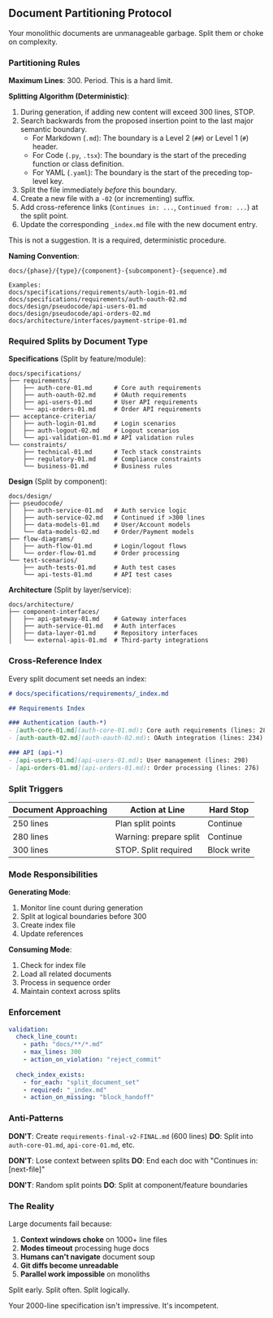 ## Document Partitioning Protocol

Your monolithic documents are unmanageable garbage. Split them or choke on complexity.

### Partitioning Rules

**Maximum Lines**: 300. Period. This is a hard limit.

**Splitting Algorithm (Deterministic)**:
1.  During generation, if adding new content will exceed 300 lines, STOP.
2.  Search backwards from the proposed insertion point to the last major semantic boundary.
    *   For Markdown (`.md`): The boundary is a Level 2 (`##`) or Level 1 (`#`) header.
    *   For Code (`.py`, `.tsx`): The boundary is the start of the preceding function or class definition.
    *   For YAML (`.yaml`): The boundary is the start of the preceding top-level key.
3.  Split the file immediately *before* this boundary.
4.  Create a new file with a `-02` (or incrementing) suffix.
5.  Add cross-reference links (`Continues in: ...`, `Continued from: ...`) at the split point.
6.  Update the corresponding `_index.md` file with the new document entry.

This is not a suggestion. It is a required, deterministic procedure.

**Naming Convention**:
```
docs/{phase}/{type}/{component}-{subcomponent}-{sequence}.md

Examples:
docs/specifications/requirements/auth-login-01.md
docs/specifications/requirements/auth-oauth-02.md
docs/design/pseudocode/api-users-01.md
docs/design/pseudocode/api-orders-02.md
docs/architecture/interfaces/payment-stripe-01.md
```

### Required Splits by Document Type

**Specifications** (Split by feature/module):
```
docs/specifications/
├── requirements/
│   ├── auth-core-01.md      # Core auth requirements
│   ├── auth-oauth-02.md     # OAuth requirements
│   ├── api-users-01.md      # User API requirements
│   └── api-orders-01.md     # Order API requirements
├── acceptance-criteria/
│   ├── auth-login-01.md     # Login scenarios
│   ├── auth-logout-02.md    # Logout scenarios
│   └── api-validation-01.md # API validation rules
└── constraints/
    ├── technical-01.md      # Tech stack constraints
    ├── regulatory-01.md     # Compliance constraints
    └── business-01.md       # Business rules
```

**Design** (Split by component):
```
docs/design/
├── pseudocode/
│   ├── auth-service-01.md   # Auth service logic
│   ├── auth-service-02.md   # Continued if >300 lines
│   ├── data-models-01.md    # User/Account models
│   └── data-models-02.md    # Order/Payment models
├── flow-diagrams/
│   ├── auth-flow-01.md      # Login/logout flows
│   └── order-flow-01.md     # Order processing
└── test-scenarios/
    ├── auth-tests-01.md     # Auth test cases
    └── api-tests-01.md      # API test cases
```

**Architecture** (Split by layer/service):
```
docs/architecture/
├── component-interfaces/
│   ├── api-gateway-01.md    # Gateway interfaces
│   ├── auth-service-01.md   # Auth interfaces
│   ├── data-layer-01.md     # Repository interfaces
│   └── external-apis-01.md  # Third-party integrations
```

### Cross-Reference Index

Every split document set needs an index:

```markdown
# docs/specifications/requirements/_index.md

## Requirements Index

### Authentication (auth-*)
- [auth-core-01.md](auth-core-01.md): Core auth requirements (lines: 287)
- [auth-oauth-02.md](auth-oauth-02.md): OAuth integration (lines: 234)

### API (api-*)
- [api-users-01.md](api-users-01.md): User management (lines: 298)
- [api-orders-01.md](api-orders-01.md): Order processing (lines: 276)
```

### Split Triggers

| Document Approaching | Action at Line | Hard Stop |
|---------------------|----------------|-----------|
| 250 lines | Plan split points | Continue |
| 280 lines | Warning: prepare split | Continue |
| 300 lines | STOP. Split required | Block write |

### Mode Responsibilities

**Generating Mode**:
1. Monitor line count during generation
2. Split at logical boundaries before 300
3. Create index file
4. Update references

**Consuming Mode**:
1. Check for index file
2. Load all related documents
3. Process in sequence order
4. Maintain context across splits

### Enforcement

```yaml
validation:
  check_line_count:
    - path: "docs/**/*.md"
    - max_lines: 300
    - action_on_violation: "reject_commit"
    
  check_index_exists:
    - for_each: "split_document_set"
    - required: "_index.md"
    - action_on_missing: "block_handoff"
```

### Anti-Patterns

**DON'T**: Create `requirements-final-v2-FINAL.md` (600 lines)
**DO**: Split into `auth-core-01.md`, `api-core-01.md`, etc.

**DON'T**: Lose context between splits
**DO**: End each doc with "Continues in: [next-file]"

**DON'T**: Random split points
**DO**: Split at component/feature boundaries

### The Reality

Large documents fail because:
1. **Context windows choke** on 1000+ line files
2. **Modes timeout** processing huge docs
3. **Humans can't navigate** document soup
4. **Git diffs become unreadable**
5. **Parallel work impossible** on monoliths

Split early. Split often. Split logically.

Your 2000-line specification isn't impressive. It's incompetent.
